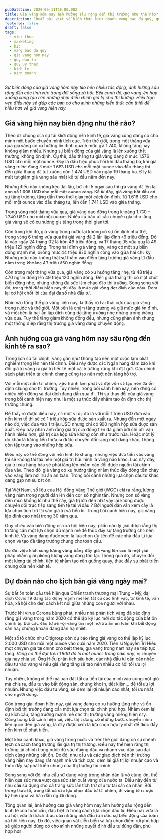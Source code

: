 ```yaml
---
pubDatetime: 2020-06-11T10:00:00Z
title: Giá vàng hôm nay ảnh hưởng sâu rộng đến thị trường như thế nào?
description: Chuỗi bài viết về kiến thức kinh doanh vàng bạc đá quý, quỹ ủy thác đầu tư do nhavantuonglai chia sẻ sẽ cung cấp những kiến thức hữu ích, giúp các nhà đầu tư biết nên bắt đầu thế nào để khởi nghiệp hiệu quả.
featured: false
draft: false
tags:
  - viet thue
  - marketing
  - b2b
  - vang bac da quy
  - gia vang hom nay
  - quy dau tu
  - quy uy thac
  - kinh te
  - kinh doanh
---
```


_Sự biến động của giá vàng hôm nay tạo nên nhiều tác động, ảnh hưởng sâu rộng đến các lĩnh vực trong đời sống xã hội. Bên cạnh đó, giá vàng lên hay xuống cũng tạo nên những nhịp điều chỉnh giá trị cho thị trường. Hiểu trọn vẹn điều này sẽ giúp các bạn có cho mình những kiến thức cần thiết để hiểu hơn về giá vàng hiện nay._

## Giá vàng hiện nay biến động như thế nào?

Theo đà chung của sự tái khởi động nền kinh tế, giá vàng cũng đang có cho mình một bước chuyển mình tích cực. Trên thế giới, trong một tháng vừa qua giá vàng có xu hướng ổn định quanh mức giá 1.740, không tăng hay không giảm nhiều. Nhưng sự biến động của giá vàng là lên xuống thất thường, không ổn định. Cụ thể, đầu tháng tư giá vàng đang ở mức 1.576 USD cho mỗi một ounce. Đây là dấu hiệu phục hồi khi đầu tháng ba, khi giá vàng trước đang ở mức 1.683 USD cho mỗi một ounce vào đầu tháng thì đến giữa tháng đã tụt xuống còn 1.474 USD vào ngày 19 tháng ba. Đây là mứt tụt giảm giá vàng sâu nhất kể từ đầu năm đến nay.

Nhưng điều này không kéo dài lâu, bởi chỉ 5 ngày sau thì giá vàng đã lên lại con số 1.605 USD cho mỗi một ounce vàng. Kể từ đây, giá vàng bắt đầu có sự tăng trưởng, tăng dần theo thời gian một cách ổn định. Từ 1.616 USD cho mỗi một ounce vào đầu tháng tư, lên đến 1.741 USD vào giữa tháng.

Trong vòng một tháng vừa qua, giá vàng dao động trong khoảng 1.730 – 1.740 USD cho mỗi một ounce. Nhiều dự báo từ các chuyên gia cho rằng, giá vàng sẽ có xu hướng gia tăng trong thời gian tới.

Còn trong khi đó, giá vàng trong nước lại không có sự ổn định như thế, trong vòng 6 tháng vừa qua thì giá vàng đã 2 lần lập đỉnh 49 triệu đồng. Đó là vào ngày 24 tháng 02 là tròn 49 triệu đồng, và 17 tháng 05 vừa qua là 49 triệu 120 nghìn đồng. Trong hai đỉnh giá vàng này, vàng có một sự biến động mạnh mẽ, xuống mức 44 triệu 980 nghìn đồng vào giữa hai chu kỳ. Nhưng mức này không thật sự thấm vào điểm tăng trưởng giá vàng từ đầu năm trong khoảng 43 triệu 850 nghìn đồng.

Còn trong một tháng vừa qua, giá vàng có xu hướng tăng nhẹ, từ 48 triệu 470 nghìn đồng lên 49 triệu 120 nghìn đồng. Đến giữa tháng thì có một chút biến động nhẹ, nhưng không đủ sức làm chao đảo thị trường. Song song với đó, trong thời điểm hiện nay thì đây là mức giá vàng đạt đỉnh của năm. Đem lại cơ hội chốt lời của đại đa số nhà đầu tư.

Nhìn vào tổng thể giá vàng hiện nay, ta thấy rõ hai thái cực của giá vàng trong nước và thế giới. Một bên là chậm tăng trưởng và giữ mức giá ổn định, và một bên là hai lần lập đỉnh cùng đà tăng trưởng nhẹ nhàng trong tháng vừa qua. Tuy thế tăng giảm không đồng đều, nhưng cũng phản ánh chung một thông điệp rằng thị trường giá vàng đang chuyển động.

## Ảnh hưởng của giá vàng hôm nay sâu rộng đến kinh tế ra sao?

Trong lịch sử tài chính, vàng gần như không tạo nên một cuộc lạm phát nghiêm trọng lên nền tài chính. Điều này được các Ngân hàng đảm bảo khi đổi giá trị vàng ra giá trị tiền tệ một cách tương xứng khi đặt gửi. Các chính sách phát triển tài chính chung cũng tạo nên một nền tảng hỗ trợ.

Với mỗi một nền tài chính, việc tránh lạm phát và đội vốn sẽ tạo nên đà ổn định chung cho thị trường. Tuy nhiên, trong bối cảnh hiện nay, nền đang có nhiều biến động và đại dịch đang dần qua đi. Thì sự thay đổi của giá vàng trong bối cảnh hiện nay như là một sự thúc đẩy nhằm tạo ổn định cho thị trường chung.

Để thấy rõ được điều này, có một ví dụ đó là với mỗi 1 triệu USD đưa vào nền kinh tế thì sẽ có 1 triệu hộp sữa được sản xuất ra. Nhưng đến một ngày nào đó, việc đưa vào 1 triệu USD nhưng chỉ có 900 nghìn hộp sữa được sản xuất. Điều này phản ánh rằng giá trị của đồng tiền đã giảm bởi chi phí vận hành nhiều hơn, giá trị của hộp sữa không còn như trước nữa. Hoặc một lý do khác là lượng tiền thừa ra được chuyển đổi sang một dạng khác, không còn tập trung vào những hộp sữa.

Điều này có thể đúng với nền kinh tế chung, nhưng việc đưa tiền vào vàng thì sẽ không tái tạo nên một giá trị hữu hình là vàng nào khác. Lúc này đây, giá trị của hàng hóa sẽ phải tăng lên nhằm cân đối được nguồn tài chính đưa vào. Theo đó, giá vàng có xu hướng tăng nhằm thúc đẩy dòng tiền chảy vào vàng làm nơi trú ẩn an toàn. Trong bối cảnh những lựa chọn đầu tư khác đang gặp nhiều bất ổn.

Tại Việt Nam, số liệu của Hội đồng Vàng Thế giới (WGC) chỉ ra rằng, lượng vàng nằm trong người dân lên đến con số nghìn tấn. Nhưng con số vàng đến mức khổng lồ như thế này, giá trị lớn đến như vậy lại không được chuyển đổi trực tiếp sang tiền tệ tại vì đâu ? Bởi người dân vẫn xem đây là lựa chọn tích trữ tài sản giá trị và bền bỉ. Trong bối cảnh hiện nay, giá vàng lập đỉnh cao nhất trong 30 năm qua.

Quy chiếu vào biến động của xã hội hiện nay, phần nào lý giải được rằng thị trường cần một lựa chọn đủ mạnh mẽ để thúc đẩy sự tăng trưởng cho nền kinh tế. Và vàng đang được xem là lựa chọn ưu tiên để các nhà đầu tư lựa chọn và tạo đà tăng trưởng chung cho toàn cầu.

Do đó. việc kích cung lượng vàng bằng đẩy giá vàng lên cao là một giải pháp nhằm giải phóng lượng vàng đang tồn tại. Thông qua đó, chuyển đổi một lượng tài chính, tiền tệ nhằm tạo nên guồng quay, thúc đẩy sự phát triển chung của nền kinh tế.

## Dự đoán nào cho kịch bản giá vàng ngày mai?

Sự bất ổn toàn cầu thể hiện qua Chiến tranh thương mại Trung – Mỹ, đại dịch Covid 19 đang tác động mạnh mẽ lên tất cả các lĩnh vực, từ kinh tế, văn hóa, xã hội cho đến cách kết nối giữa những con người với nhau.

Trước khi virus Corona bùng phát, nhiều nhà phân tích vàng đã xác định rằng giá vàng trong năm 2020 có thể lập kỷ lục mới do tác động của bất ổn chính trị. Bởi các đầu tư sẽ vội vàng tìm một nơi trú ẩn an toàn khi bất động sản hay chứng khoán đang dần hạ nhiệt.

Một số tổ chức như Citigroup còn dự báo rằng giá vàng có thể lập kỷ lục 2.000 USD cho mỗi một ounce vào cuối năm 2020. Tiến sĩ Nguyễn Trí Hiếu, một chuyên gia tài chính cho biết thêm, giá vàng trong năm nay sẽ tiếp tục tăng. _Vàng có thể đạt trên 1.800 đô la một ounce trong năm nay_, vị chuyên gia này chia sẻ. Ông Hiếu phân tích sâu hơn, các nhà đầu tư cần cân nhắc đầu tư vào vàng vì nếu giá vàng tăng sẽ tạo nên nhiều cơ hội tối ưu lợi nhuận.

Tuy nhiên, không vì thế mà bạn đặt tất cả tiền tài của mình vào cùng một giỏ mà chia ra, đầu tư vào bất động sản, chứng khoán, tiết kiệm… để tối ưu lợi nhuận. Nhưng việc đầu tư vàng, sẽ đem lại lợi nhuận cao nhất, tối ưu nhất cho người dùng.

Còn trong giai đoạn hiện nay, giá vàng đang có xu hướng tăng nhẹ và ổn định bởi thị trường đang cần một lựa chọn tài chính phù hợp. Nhằm đem lại sự kích cầu, tăng trưởng mạnh mẽ cho thị trường vàng miếng hiện nay. Cũng trong bối cảnh hiện tại, việc thị trường có những bước chuyển mình liên quan đến giá vàng, là đây được xem là lựa chọn hợp lý nhất để thúc đẩy nền kinh tế phát triển.

Một khía cạnh khác, giá vàng trong nước và trên thế giới đang có sự chênh lệch cả cách tăng trưởng lẫn giá trị thị trường. Điều này thể hiện rằng thị trường tài chính trong nước đủ sức đương đầu và nhanh vực dậy sau đại dịch cùng những bất ổn. Do đó, nhu cầu và các giao dịch trên thị trường vàng hiện nay đang rất mạnh mẽ và tích cực, đem lại giá trị lợi nhuận cao và thúc đẩy sự phát triển chung của thị trường tài chính.

Song song với đó, nhu cầu sử dụng vàng trong nhân dân là vô cùng lớn, thể hiện qua sức mua vượt qua sức sản xuất vàng của nước ta. Điều này đến từ nhu cầu sử dụng cho cả trang sức lẫn tích trữ đầu tư tài sản cá nhân. Bởi trong thực tế, trong tất cả các lựa chọn đầu tư tài chính, thì vàng tỏ ra cực kỳ hiệu quả và hấp dẫn người dùng.

Tổng quan lại, ảnh hưởng của giá vàng hôm nay ảnh hưởng sâu rộng đến kinh tế của toàn cầu, đặc biệt là trong cách lựa chọn đầu tư. Điều này vừa là cơ hội, vừa là thách thức của những nhà đầu tư trước sự biến động của toàn xã hội hiện nay. Do đó, việc quan sát diễn biến và lựa chọn điểm rơi phù hợp sẽ giúp người dùng có cho mình những quyết định đầu tư đúng đắn, phù hợp hơn.